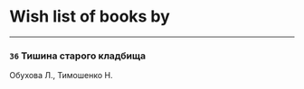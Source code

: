 # Wish list of books by [](https://www.facebook.com/profile.php?id=3448154788585127)
---

### `36` Тишина старого кладбища
Обухова Л., Тимошенко Н.

